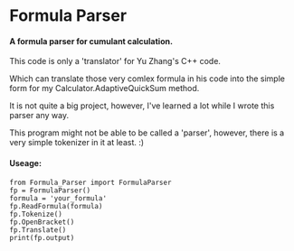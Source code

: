 # Formula Parser

#### A formula parser for cumulant calculation.

This code is only a 'translator' for Yu Zhang's C++ code. 

Which can translate those very comlex formula in his code into the simple form for my Calculator.AdaptiveQuickSum method.

It is not quite a big project, however, I've learned a lot while I wrote this parser any way.

This program might not be able to be called a 'parser', however, there is a very simple tokenizer in it at least. :)

#### Useage:

```python3
from Formula_Parser import FormulaParser
fp = FormulaParser()
formula = 'your_formula'
fp.ReadFormula(formula)
fp.Tokenize()
fp.OpenBracket()
fp.Translate()
print(fp.output)
```